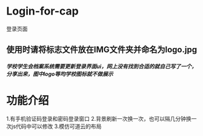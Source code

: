 # Login-for-cap

登录页面

## 使用时请将标志文件放在IMG文件夹并命名为logo.jpg

##### 学校学生会档案系统需要更新登录界面ui，网上没有找到合适的就自己写了一个，分享出来，图中logo等均学校图标就不做展示

# 功能介绍

1.有手机验证码登录和密码登录窗口 2.背景刷新一次换一次，也可以隔几分钟换一次js代码中可以修改 3.模仿可道云的布局
